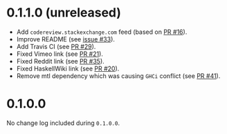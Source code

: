 # 0.1.1.0 (unreleased)

* Add `codereview.stackexchange.com` feed (based on [PR #16]).
* Improve README (see [issue #33]).
* Add Travis CI (see [PR #29]).
* Fixed Vimeo link (see [PR #21]).
* Fixed Reddit link (see [PR #35]).
* Fixed HaskellWiki link (see [PR #20]).
* Remove mtl dependency which was causing `GHCi` conflict (see [PR #41]).

[PR #16]: https://github.com/chrisdone/haskellnews/pull/16
[issue #33]: https://github.com/chrisdone/haskellnews/issues/33
[PR #29]: https://github.com/chrisdone/haskellnews/pull/29
[PR #21]: https://github.com/chrisdone/haskellnews/pull/21
[PR #35]: https://github.com/chrisdone/haskellnews/pull/35
[PR #20]: https://github.com/chrisdone/haskellnews/pull/20
[PR #41]: https://github.com/chrisdone/haskellnews/pull/41

# 0.1.0.0

No change log included during `0.1.0.0`.
